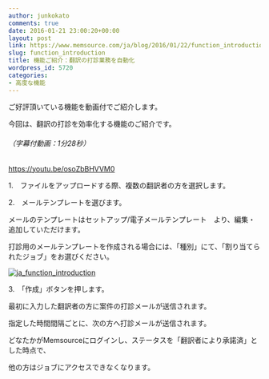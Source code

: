 ```yaml
---
author: junkokato
comments: true
date: 2016-01-21 23:00:20+00:00
layout: post
link: https://www.memsource.com/ja/blog/2016/01/22/function_introduction/
slug: function_introduction
title: 機能ご紹介：翻訳の打診業務を自動化
wordpress_id: 5720
categories:
- 高度な機能
---
```


ご好評頂いている機能を動画付でご紹介します。

今回は、翻訳の打診を効率化する機能のご紹介です。


###### （字幕付動画：1分28秒）


https://youtu.be/osoZbBHVVM0

<!-- more -->

1.　ファイルをアップロードする際、複数の翻訳者の方を選択します。

2.　メールテンプレートを選びます。

メールのテンプレートはセットアップ/電子メールテンプレート　より、編集・追加していただけます。

打診用のメールテンプレートを作成される場合には、「種別」にて、「割り当てられたジョブ」をお選びください。

[![ja_function_introduction](/wp-content/uploads/2016/02/ja_function_introduction-300x62.jpg)](/wp-content/uploads/2016/02/ja_function_introduction.jpg)

3.　「作成」ボタンを押します。



最初に入力した翻訳者の方に案件の打診メールが送信されます。

指定した時間間隔ごとに、次の方へ打診メールが送信されます。

どなたかがMemsourceにログインし、ステータスを「翻訳者により承諾済」とした時点で、

他の方はジョブにアクセスできなくなります。
